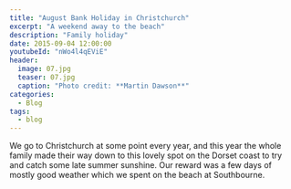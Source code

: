 ```yaml
---
title: "August Bank Holiday in Christchurch"
excerpt: "A weekend away to the beach"
description: "Family holiday"
date: 2015-09-04 12:00:00
youtubeId: "nWo4l4qEViE"
header:
  image: 07.jpg
  teaser: 07.jpg
  caption: "Photo credit: **Martin Dawson**"
categories:
  - Blog
tags:
  - blog
---
```

We go to Christchurch at some point every year, and this year the whole family made their way down to this lovely spot on the Dorset coast to try and catch some late summer sunshine. Our reward was a few days of mostly good weather which we spent on the beach at Southbourne.
